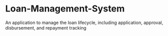 # Loan-Management-System
An application to manage the loan lifecycle, including application, approval, disbursement, and repayment tracking
